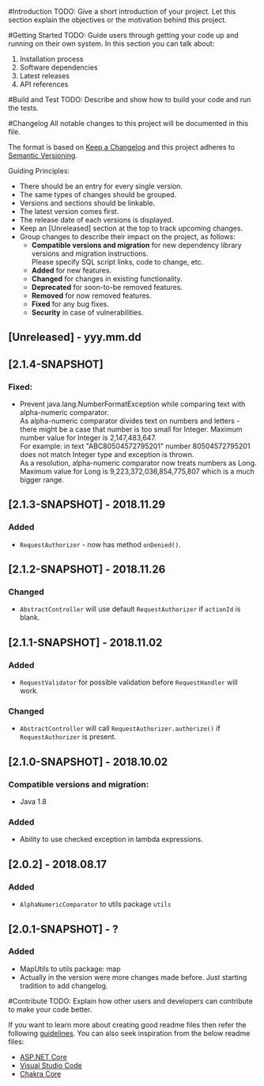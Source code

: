 #Introduction 
TODO: Give a short introduction of your project. Let this section explain the objectives or the motivation behind this project. 

#Getting Started
TODO: Guide users through getting your code up and running on their own system. In this section you can talk about:
1.	Installation process
2.	Software dependencies
3.	Latest releases
4.	API references

#Build and Test
TODO: Describe and show how to build your code and run the tests. 

#Changelog
All notable changes to this project will be documented in this file.

The format is based on [Keep a Changelog](http://keepachangelog.com/en/1.0.0/)
and this project adheres to [Semantic Versioning](http://semver.org/spec/v2.0.0.html).

Guiding Principles:
- There should be an entry for every single version.
- The same types of changes should be grouped.
- Versions and sections should be linkable.
- The latest version comes first.
- The release date of each versions is displayed.
- Keep an [Unreleased] section at the top to track upcoming changes.
- Group changes to describe their impact on the project, as follows:
  - **Compatible versions and migration** for new dependency library versions and migration instructions.  
  Please specify SQL script links, code to change, etc.
  - **Added** for new features.
  - **Changed** for changes in existing functionality.
  - **Deprecated** for soon-to-be removed features.
  - **Removed** for now removed features.
  - **Fixed** for any bug fixes.
  - **Security** in case of vulnerabilities.

## [Unreleased] - yyy.mm.dd

## [2.1.4-SNAPSHOT]
### Fixed:
- Prevent java.lang.NumberFormatException while comparing text with alpha-numeric comparator.  
As alpha-numeric comparator divides text on numbers and letters - there might be a case that number is too 
small for Integer. Maximum number value for Integer is 2,147,483,647.  
For example: in text "ABC80504572795201" number 80504572795201 does not match Integer type and exception is thrown.  
As a resolution, alpha-numeric comparator now treats numbers as Long. 
Maximum value for Long is 9,223,372,036,854,775,807 which is a much bigger range. 

## [2.1.3-SNAPSHOT] - 2018.11.29
### Added
- `RequestAuthorizer` - now has method `onDenied()`.

## [2.1.2-SNAPSHOT] - 2018.11.26
### Changed
- `AbstractController` will use default `RequestAuthorizer` if `actionId` is blank.

## [2.1.1-SNAPSHOT] - 2018.11.02
### Added
- `RequestValidator` for possible validation before `RequestHandler` will work.
### Changed
- `AbstractController` will call `RequestAuthorizer.authorize()` if `RequestAuthorizer` is present.

## [2.1.0-SNAPSHOT] - 2018.10.02
### Compatible versions and migration:
- Java 1.8

### Added
- Ability to use checked exception in lambda expressions.

## [2.0.2] - 2018.08.17
### Added
- `AlphaNumericComparator` to utils package `utils`

## [2.0.1-SNAPSHOT] - ?
### Added
- MapUtils to utils package: map
- Actually in the version were more changes made before. Just starting tradition to add changelog.

#Contribute
TODO: Explain how other users and developers can contribute to make your code better. 

If you want to learn more about creating good readme files then refer the following 
[guidelines](https://www.visualstudio.com/en-us/docs/git/create-a-readme). 
You can also seek inspiration from the below readme files:
- [ASP.NET Core](https://github.com/aspnet/Home)
- [Visual Studio Code](https://github.com/Microsoft/vscode)
- [Chakra Core](https://github.com/Microsoft/ChakraCore)
